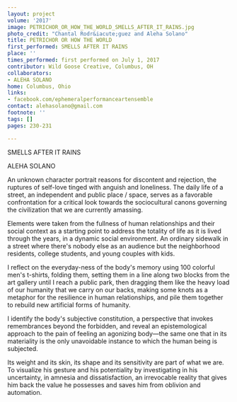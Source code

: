 ```yaml
---
layout: project
volume: '2017'
image: PETRICHOR_OR_HOW_THE_WORLD_SMELLS_AFTER_IT_RAINS.jpg
photo_credit: "Chantal Rodr&iacute;guez and Aleha Solano"
title: PETRICHOR OR HOW THE WORLD
first_performed: SMELLS AFTER IT RAINS
place: ''
times_performed: first performed on July 1, 2017
contributor: Wild Goose Creative, Columbus, OH
collaborators:
- ALEHA SOLANO
home: Columbus, Ohio
links:
- facebook.com/ephemeralperformanceartensemble
contact: alehasolano@gmail.com
footnote: ''
tags: []
pages: 230-231

---
```


 
SMELLS AFTER IT RAINS

ALEHA SOLANO

An unknown character portrait reasons for discontent and rejection, the ruptures of self-love tinged with anguish and loneliness. The daily life of a street, an independent and public place / space, serves as a favorable confrontation for a critical look towards the sociocultural canons governing the civilization that we are currently amassing.

Elements were taken from the fullness of human relationships and their social context as a starting point to address the totality of life as it is lived through the years, in a dynamic social environment. An ordinary sidewalk in a street where there's nobody else as an audience but the neighborhood residents, college students, and young couples with kids.

I reflect on the everyday-ness of the body's memory using 100 colorful men's t-shirts, folding them, setting them in a line along two blocks from the art gallery until I reach a public park, then dragging them like the heavy load of our humanity that we carry on our backs, making some knots as a metaphor for the resilience in human relationships, and pile them together to rebuild new artificial forms of humanity.

I identify the body's subjective constitution, a perspective that invokes remembrances beyond the forbidden, and reveal an epistemological approach to the pain of feeling an agonizing body—the same one that in its materiality is the only unavoidable instance to which the human being is subjected.

Its weight and its skin, its shape and its sensitivity are part of what we are. To visualize his gesture and his potentiality by investigating in his uncertainty, in amnesia and dissatisfaction, an irrevocable reality that gives him back the value he possesses and saves him from oblivion and automation.

